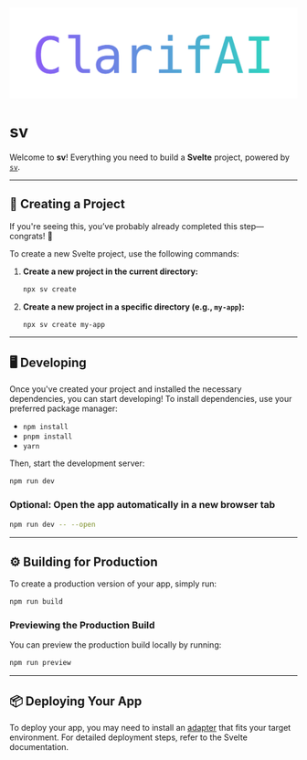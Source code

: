 ![Anomaly Reasoning](static/ClarifAI_logo.png)

# sv

Welcome to **sv**! Everything you need to build a **Svelte** project, powered by [`sv`](https://github.com/sveltejs/cli).

---

## 🚀 Creating a Project

If you're seeing this, you’ve probably already completed this step—congrats! 🎉

To create a new Svelte project, use the following commands:

1. **Create a new project in the current directory:**
    ```bash
    npx sv create
    ```

2. **Create a new project in a specific directory (e.g., `my-app`):**
    ```bash
    npx sv create my-app
    ```

---

## 🖥️ Developing

Once you've created your project and installed the necessary dependencies, you can start developing! To install dependencies, use your preferred package manager:

- `npm install`
- `pnpm install`
- `yarn`

Then, start the development server:

```bash
npm run dev
```

### Optional: Open the app automatically in a new browser tab
```bash
npm run dev -- --open
```

---

## ⚙️ Building for Production

To create a production version of your app, simply run:

```bash
npm run build
```

### Previewing the Production Build
You can preview the production build locally by running:

```bash
npm run preview
```

---

## 📦 Deploying Your App

To deploy your app, you may need to install an [adapter](https://svelte.dev/docs/kit/adapters) that fits your target environment. For detailed deployment steps, refer to the Svelte documentation.
